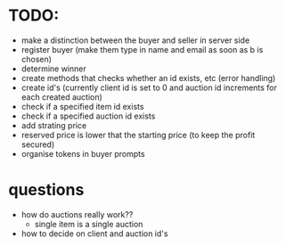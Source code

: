 # TODO:

- make a distinction between the buyer and seller in server side
- register buyer (make them type in name and email as soon as b is chosen)
- determine winner
- create methods that checks whether an id exists, etc (error handling)
- create id's (currently client id is set to 0 and auction id increments for each created auction)
- check if a specified item id exists
- check if a specified auction id exists
- add strating price
- reserved price is lower that the starting price (to keep the profit secured)
- organise tokens in buyer prompts

# questions
- how do auctions really work??
    - single item is a single auction
- how to decide on client and auction id's